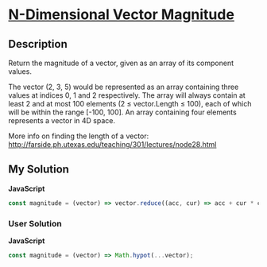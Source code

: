 # [N-Dimensional Vector Magnitude](https://www.codewars.com/kata/5806c2f897dba05dd900004c)

## Description

Return the magnitude of a vector, given as an array of its component values.

The vector (2, 3, 5) would be represented as an array containing three values at indices 0, 1 and 2 respectively.
The array will always contain at least 2 and at most 100 elements (2 ≤ vector.Length ≤ 100), each of which will be within the range [-100, 100].
An array containing four elements represents a vector in 4D space.

More info on finding the length of a vector: http://farside.ph.utexas.edu/teaching/301/lectures/node28.html

## My Solution

**JavaScript**

```js
const magnitude = (vector) => vector.reduce((acc, cur) => acc + cur * cur, 0) ** 0.5;
```

### User Solution

**JavaScript**

```js
const magnitude = (vector) => Math.hypot(...vector);
```
